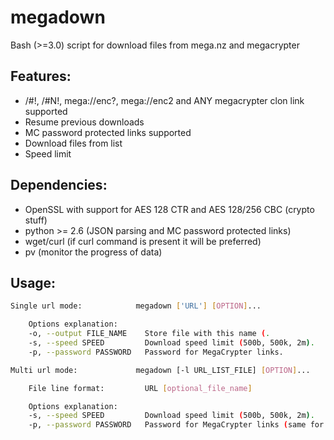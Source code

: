 # megadown

Bash (>=3.0) script for download files from mega.nz and megacrypter

## Features:

 * /#!, /#N!, mega://enc?, mega://enc2 and ANY megacrypter clon link supported
 * Resume previous downloads
 * MC password protected links supported
 * Download files from list
 * Speed limit

## Dependencies:

 * OpenSSL with support for AES 128 CTR and AES 128/256 CBC (crypto stuff)
 * python >= 2.6 (JSON parsing and MC password protected links)
 * wget/curl (if curl command is present it will be preferred)
 * pv (monitor the progress of data)

## Usage:

```bash
Single url mode:            megadown ['URL'] [OPTION]...

	Options explanation:
	-o,	--output FILE_NAME    Store file with this name (.
	-s,	--speed SPEED         Download speed limit (500b, 500k, 2m).
	-p,	--password PASSWORD   Password for MegaCrypter links.

Multi url mode:             megadown [-l URL_LIST_FILE] [OPTION]...

	File line format:         URL [optional_file_name]

	Options explanation:
	-s,	--speed SPEED         Download speed limit (500b, 500k, 2m).
	-p,	--password PASSWORD   Password for MegaCrypter links (same for every link in a list).

```
